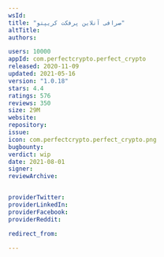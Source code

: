 ```yaml
---
wsId: 
title: "صرافی آنلاین پرفکت کریپتو"
altTitle: 
authors:

users: 10000
appId: com.perfectcrypto.perfect_crypto
released: 2020-11-09
updated: 2021-05-16
version: "1.0.18"
stars: 4.4
ratings: 576
reviews: 350
size: 29M
website: 
repository: 
issue: 
icon: com.perfectcrypto.perfect_crypto.png
bugbounty: 
verdict: wip
date: 2021-08-01
signer: 
reviewArchive:


providerTwitter: 
providerLinkedIn: 
providerFacebook: 
providerReddit: 

redirect_from:

---
```



